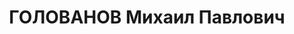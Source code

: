 ---
title: ГОЛОВАНОВ Михаил Павлович
description: "Род. в 1888, Свердловская обл., Чусовский р-н, завод Пашня, русский.\
  \ Проживал: Челябинская обл., г. Челябинск. ЧТЗ, начальник отделения гидропрессов\
  \ \n  Арестован 28.05.1937. Приговор: 29.12.1937 – ВМН. Расстрелян 29.12.1937"
---